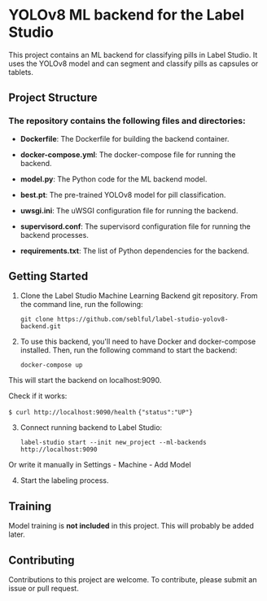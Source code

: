 # YOLOv8 ML backend for the Label Studio

This project contains an ML backend for classifying pills in Label Studio. It uses the YOLOv8 model and can segment and classify pills as capsules or tablets.

## Project Structure

### The repository contains the following files and directories:

- **Dockerfile**: The Dockerfile for building the backend container.

- **docker-compose.yml**: The docker-compose file for running the backend.

- **model.py**: The Python code for the ML backend model.

- **best.pt**: The pre-trained YOLOv8 model for pill classification.

- **uwsgi.ini**: The uWSGI configuration file for running the backend.

- **supervisord.conf**: The supervisord configuration file for running the backend processes.

- **requirements.txt**: The list of Python dependencies for the backend.

## Getting Started

1. Clone the Label Studio Machine Learning Backend git repository. From the command line, run the following:

   `git clone https://github.com/seblful/label-studio-yolov8-backend.git`

2. To use this backend, you'll need to have Docker and docker-compose installed. Then, run the following command to start the backend:

   `docker-compose up`

This will start the backend on localhost:9090.

Check if it works:

`$ curl http://localhost:9090/health`
`{"status":"UP"}`

3. Connect running backend to Label Studio:

   `label-studio start --init new_project --ml-backends http://localhost:9090`

Or write it manually in Settings - Machine - Add Model

4. Start the labeling process.

## Training

Model training is **not included** in this project. This will probably be added later.

## Contributing

Contributions to this project are welcome. To contribute, please submit an issue or pull request.
